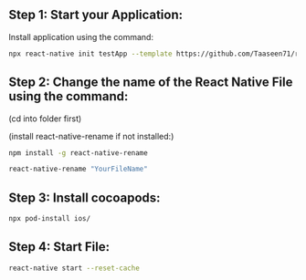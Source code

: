 ## Step 1: Start your Application:

Install application using the command:
```bash
npx react-native init testApp --template https://github.com/Taaseen71/rn-template.git
```

## Step 2: Change the name of the React Native File using the command:

(cd into folder first)

(install react-native-rename if not installed:)
   ```bash
   npm install -g react-native-rename
   ```


```bash
react-native-rename "YourFileName"
```

## Step 3: Install cocoapods: 

```bash
npx pod-install ios/
```

## Step 4: Start File:

```bash
react-native start --reset-cache
```

